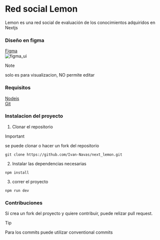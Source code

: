 # Red social Lemon

Lemon es una red social de evaluación de los conocimientos adquiridos en Nextjs

### Diseño en figma 

[Figma](https://www.figma.com/design/bwufG0l2VWNRaDYN9QLDts/RedSocial?node-id=110-2&t=cgQsn5RT27EChxwk-1)  
![figma_ui](https://res.cloudinary.com/ivannavas/image/upload/v1723004681/red_social/documentation/okkigvjvt8qft0lebpmj.svg)

> [!NOTE]
> solo es para visualizacion, NO permite editar

### Requisitos

[Nodejs](https://nodejs.org/en)  
[Git](https://git-scm.com/)

### Instalacion del proyecto 

1. Clonar el repositorio

> [!IMPORTANT]
> se puede clonar o hacer un fork del repositorio

```
git clone https://github.com/Ivan-Navas/next_lemon.git
```

2. Instalar las dependencias necesarias

```
npm install
```

3. correr el proyecto 

```
npm run dev
```

### Contribuciones

Sí crea un fork del proyecto y quiere contribuir, puede relizar pull request.

> [!TIP]
> Para los commits puede utilizar conventional commits